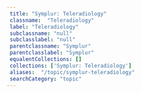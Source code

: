 ```yaml
--- 
 title: "Symplur: Teleradiology" 
 classname:  "Teleradiology" 
 label: "Teleradiology" 
 subclassname: "null" 
 subclasslabel: "null" 
 parentclassname: "Symplur" 
 parentclasslabel: "Symplur" 
 equalentCollections: [] 
 collections: ['Symplur: Teleradiology']
 aliases:  "/topic/symplur-teleradiology"  
 searchCategory: "topic" 
---
```

